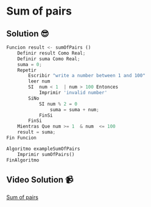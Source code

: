 # Sum of pairs

## Solution 😎

```python
Funcion result <- sumOfPairs ()
	Definir result Como Real;
	Definir suma Como Real;
	suma = 0;
	Repetir
		Escribir "write a number between 1 and 100"
		leer num
		SI  num < 1  | num > 100 Entonces
			Imprimir 'invalid number'
		SiNo
			SI num % 2 = 0
				suma = suma + num;
			FinSi
		FinSi
	Mientras Que num >= 1  & num  <= 100
	result = suma;
Fin Funcion

Algoritmo exampleSumOfPairs
	Imprimir sumOfPairs()
FinAlgoritmo
```

## Video Solution 📹

[Sum of pairs](https://edpuzzle.com/assignments/63a22597c8c6a941310bf8ff/watch)
